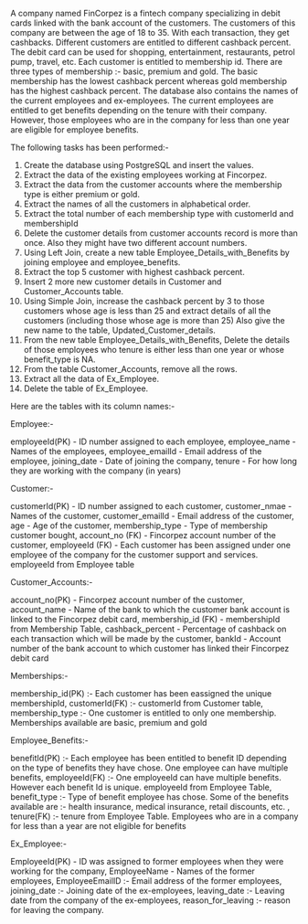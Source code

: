 A company named FinCorpez is a fintech company specializing in debit cards linked with the bank account of the customers. The customers of this company are between the age of 18 to 35. With each transaction, they get cashbacks. Different customers are entitled to different cashback percent. The debit card can be used for shopping, entertainment, restaurants, petrol pump, travel, etc. Each customer is entitled to membership id. There are three types of membership :- basic, premium and gold. The basic membership has the lowest cashback percent whereas gold membership has the highest cashback percent. The database also contains the names of the current employees and ex-employees. The current employees are entitled to get benefits depending on the tenure with their company. However, those employees who are in the company for less than one year are eligible for employee benefits.



The following tasks has been performed:-


1) Create the database using PostgreSQL and insert the values.
2) Extract the data of the existing employees working at Fincorpez.
3) Extract the data from the customer accounts where the membership type is either premium or gold.
4) Extract the names of all the customers in alphabetical order.
5) Extract the total number of each membership type with customerId and membershipId
6) Delete the customer details from customer accounts record is more than once. Also they might have two different account numbers.
7) Using Left Join, create a new table Employee_Details_with_Benefits by joining employee and employee_benefits.
8) Extract the top 5 customer with highest cashback percent.
9) Insert 2 more new customer details in Customer and Customer_Accounts table.
10) Using Simple Join, increase the cashback percent by 3 to those customers whose age is less than 25 and extract details of all the customers (including those whose age is more than 25) Also give the new name to the table, Updated_Customer_details.
11) From the new table Employee_Details_with_Benefits, Delete the details of those employees who tenure is either less than one year or whose benefit_type is NA.
12) From the table Customer_Accounts, remove all the rows.
13) Extract all the data of Ex_Employee.
14) Delete the table of Ex_Employee.



Here are the tables with its column names:-

Employee:-

employeeId(PK) - ID number assigned to each employee,
employee_name - Names of the employees,
employee_emailId - Email address of the employee,
joining_date - Date of joining the company,
tenure - For how long they are working with the company (in years)


Customer:-

customerId(PK) - ID number assigned to each customer,
customer_nmae - Names of the customer,
customer_emailId - Email address of the customer,
age - Age of the customer,
membership_type - Type of membership customer bought,
account_no (FK) - Fincorpez account number of the customer,
employeeId (FK) - Each customer has been assigned under one employee of the company for the customer support and services. employeeId from       Employee table


Customer_Accounts:-

account_no(PK) - Fincorpez account number of the customer,
account_name - Name of the bank to which the customer bank account is linked to the Fincorpez debit card,
membership_id (FK) - membershipId from Membership Table,
cashback_percent - Percentage of cashback on each transaction which will be made by the customer,
bankId - Account number of the bank account to which customer has linked their Fincorpez debit card



Memberships:- 


membership_id(PK) :- Each customer has been eassigned the unique membershipId,
customerId(FK) :- customerId from Customer table,
membership_type :- One customer is entitled to only one membership. Memberships available are basic, premium and gold



Employee_Benefits:-


benefitId(PK) :- Each employee has been entitled to benefit ID depending on the type of benefits they have chose. One employee can have multiple benefits,
employeeId(FK) :- One employeeId can have multiple benefits. However each benefit Id is unique. employeeId from Employee Table,
benefit_type :- Type of benefit employee has chose. Some of the benefits available are :- health insurance, medical insurance, retail discounts, etc. ,
tenure(FK) :- tenure from Employee Table. Employees who are in a company for less than a year are not eligible for benefits


Ex_Employee:-


EmployeeId(PK) - ID was assigned to former employees when they were working for the company,
EmployeeName - Names of the former employees,
EmployeeEmailID :- Email address of the former employees,
joining_date :- Joining date of the ex-employees,
leaving_date :- Leaving date from the company of the ex-employees,
reason_for_leaving :- reason for leaving the company. 



